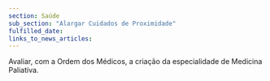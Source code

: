 ```yaml
---
section: Saúde
sub_section: "Alargar Cuidados de Proximidade"
fulfilled_date:
links_to_news_articles:
---
```


Avaliar, com a Ordem dos Médicos, a criação da especialidade de Medicina Paliativa.